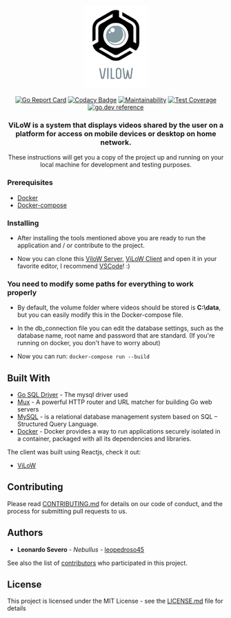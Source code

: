 <p align="center">
	<!-- ![alt text](https://github.com/leopedroso45/ViLoW/blob/master/app/web/ViLoWofc.png) --> 
	<a href="#"><img src="https://github.com/leopedroso45/ViLoW/blob/master/web/ViLoWofc.png" alt="ViLoW">	
	</a>
</p>

<div align="center">
	
[![Go Report Card](https://goreportcard.com/badge/github.com/leopedroso45/vilow)](https://goreportcard.com/report/github.com/leopedroso45/ViLoW)
[![Codacy Badge](https://api.codacy.com/project/badge/Grade/c402f859fde040c9af9f5b9e2e272d31)](https://app.codacy.com/manual/leopedroso45/ViLoW?utm_source=github.com&utm_medium=referral&utm_content=leopedroso45/ViLoW&utm_campaign=Badge_Grade_Dashboard)
[![Maintainability](https://api.codeclimate.com/v1/badges/974ea2165b7a5ac93d63/maintainability)](https://codeclimate.com/github/leopedroso45/ViLoW/maintainability)
[![Test Coverage](https://api.codeclimate.com/v1/badges/974ea2165b7a5ac93d63/test_coverage)](https://codeclimate.com/github/leopedroso45/ViLoW/test_coverage)
[![go.dev reference](https://img.shields.io/badge/go.dev-reference-007d9c?logo=go&logoColor=white&style=flat)](https://pkg.go.dev/github.com/leopedroso45/vilow)

</div>

<h3 align="center">ViLoW is a system that displays videos shared by the user on a platform for access on mobile devices or desktop on home network.</h3>

<p align="center">These instructions will get you a copy of the project up and running on your local machine for development and testing purposes.</p>
 

### Prerequisites

- [Docker](https://docs.docker.com/)
- [Docker-compose](https://docs.docker.com/compose/install/)

### Installing

- After installing the tools mentioned above you are ready to run the application and / or contribute to the project.

- Now you can clone this [ViloW Server](https://github.com/leopedroso45/ViLoW), [ViLoW Client](https://github.com/leopedroso45/ViLoW_Client) and open it in your favorite editor, I recommend [VSCode](https://code.visualstudio.com/)!  :)

### You need to modify some paths for everything to work properly

- By default, the volume folder where videos should be stored is **C:\data**, but you can easily modify this in the Docker-compose file.

-  In the db_connection file you can edit the database settings, such as the database name, root name and password that are standard. (If you're running on docker, you don't have to worry about)

- Now you can run: 
```docker-compose run --build```

## Built With

* [Go SQL Driver](https://github.com/go-sql-driver/mysql) - The mysql driver used
* [Mux](https://github.com/gorilla/mux) - A powerful HTTP router and URL matcher for building Go web servers
* [MySQL](https://www.mysql.com/) - is a relational database management system based on SQL – Structured Query Language.
* [Docker](https://docs.docker.com/) - Docker provides a way to run applications securely isolated in a container, packaged with all its dependencies and libraries.

The client was built using Reactjs, check it out:

- [ViLoW](https://github.com/leopedroso45/ViLoW_Client)

## Contributing

Please read [CONTRIBUTING.md](https://gist.github.com/) for details on our code of conduct, and the process for submitting pull requests to us.

## Authors

* **Leonardo Severo** - *Nebullus* - [leopedroso45](https://github.com/leopedroso45)

See also the list of [contributors](https://github.com/leopedroso45/ViLoW/graphs/contributors) who participated in this project.

## License

This project is licensed under the MIT License - see the [LICENSE.md](LICENSE.md) file for details
